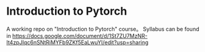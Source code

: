 # Introduction to Pytorch

A working repo on "Introduction to Pytorch" course。
Syllabus can be found in https://docs.google.com/document/d/1St7ZU7MzNR-It4zpJIqc6nSNtRiMYFb9ZKf5EaLwuYI/edit?usp=sharing
